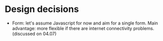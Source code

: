 # Design decisions

* Form: let's assume Javascript for now and aim for a single form. Main advantage: more flexible if there are internet connectivity problems. (discussed on 04.07)
